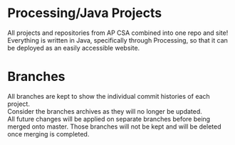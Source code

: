 # Processing/Java Projects
All projects and repositories from AP CSA combined into one repo and site!  
Everything is written in Java, specifically through Processing, so that it can be deployed as an easily accessible website.

# Branches
All branches are kept to show the individual commit histories of each project.  
Consider the branches archives as they will no longer be updated.  
All future changes will be applied on separate branches before being merged onto master. Those branches will not be kept and will be deleted once merging is completed.
